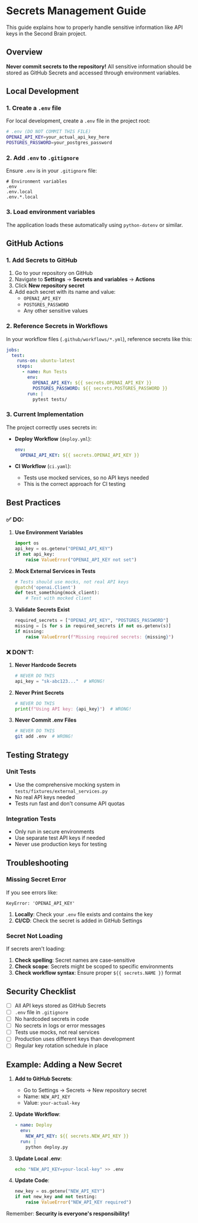 # Secrets Management Guide

This guide explains how to properly handle sensitive information like API keys in the Second Brain project.

## Overview

**Never commit secrets to the repository!** All sensitive information should be stored as GitHub Secrets and accessed through environment variables.

## Local Development

### 1. Create a `.env` file

For local development, create a `.env` file in the project root:

```bash
# .env (DO NOT COMMIT THIS FILE)
OPENAI_API_KEY=your_actual_api_key_here
POSTGRES_PASSWORD=your_postgres_password
```

### 2. Add `.env` to `.gitignore`

Ensure `.env` is in your `.gitignore` file:

```gitignore
# Environment variables
.env
.env.local
.env.*.local
```

### 3. Load environment variables

The application loads these automatically using `python-dotenv` or similar.

## GitHub Actions

### 1. Add Secrets to GitHub

1. Go to your repository on GitHub
2. Navigate to **Settings** → **Secrets and variables** → **Actions**
3. Click **New repository secret**
4. Add each secret with its name and value:
   - `OPENAI_API_KEY`
   - `POSTGRES_PASSWORD`
   - Any other sensitive values

### 2. Reference Secrets in Workflows

In your workflow files (`.github/workflows/*.yml`), reference secrets like this:

```yaml
jobs:
  test:
    runs-on: ubuntu-latest
    steps:
      - name: Run Tests
        env:
          OPENAI_API_KEY: ${{ secrets.OPENAI_API_KEY }}
          POSTGRES_PASSWORD: ${{ secrets.POSTGRES_PASSWORD }}
        run: |
          pytest tests/
```

### 3. Current Implementation

The project correctly uses secrets in:

- **Deploy Workflow** (`deploy.yml`):
  ```yaml
  env:
    OPENAI_API_KEY: ${{ secrets.OPENAI_API_KEY }}
  ```

- **CI Workflow** (`ci.yaml`):
  - Tests use mocked services, so no API keys needed
  - This is the correct approach for CI testing

## Best Practices

### ✅ DO:

1. **Use Environment Variables**
   ```python
   import os
   api_key = os.getenv("OPENAI_API_KEY")
   if not api_key:
       raise ValueError("OPENAI_API_KEY not set")
   ```

2. **Mock External Services in Tests**
   ```python
   # Tests should use mocks, not real API keys
   @patch('openai.Client')
   def test_something(mock_client):
       # Test with mocked client
   ```

3. **Validate Secrets Exist**
   ```python
   required_secrets = ["OPENAI_API_KEY", "POSTGRES_PASSWORD"]
   missing = [s for s in required_secrets if not os.getenv(s)]
   if missing:
       raise ValueError(f"Missing required secrets: {missing}")
   ```

### ❌ DON'T:

1. **Never Hardcode Secrets**
   ```python
   # NEVER DO THIS
   api_key = "sk-abc123..."  # WRONG!
   ```

2. **Never Print Secrets**
   ```python
   # NEVER DO THIS
   print(f"Using API key: {api_key}")  # WRONG!
   ```

3. **Never Commit .env Files**
   ```bash
   # NEVER DO THIS
   git add .env  # WRONG!
   ```

## Testing Strategy

### Unit Tests
- Use the comprehensive mocking system in `tests/fixtures/external_services.py`
- No real API keys needed
- Tests run fast and don't consume API quotas

### Integration Tests
- Only run in secure environments
- Use separate test API keys if needed
- Never use production keys for testing

## Troubleshooting

### Missing Secret Error
If you see errors like:
```
KeyError: 'OPENAI_API_KEY'
```

1. **Locally**: Check your `.env` file exists and contains the key
2. **CI/CD**: Check the secret is added in GitHub Settings

### Secret Not Loading
If secrets aren't loading:

1. **Check spelling**: Secret names are case-sensitive
2. **Check scope**: Secrets might be scoped to specific environments
3. **Check workflow syntax**: Ensure proper `${{ secrets.NAME }}` format

## Security Checklist

- [ ] All API keys stored as GitHub Secrets
- [ ] `.env` file in `.gitignore`
- [ ] No hardcoded secrets in code
- [ ] No secrets in logs or error messages
- [ ] Tests use mocks, not real services
- [ ] Production uses different keys than development
- [ ] Regular key rotation schedule in place

## Example: Adding a New Secret

1. **Add to GitHub Secrets**:
   - Go to Settings → Secrets → New repository secret
   - Name: `NEW_API_KEY`
   - Value: `your-actual-key`

2. **Update Workflow**:
   ```yaml
   - name: Deploy
     env:
       NEW_API_KEY: ${{ secrets.NEW_API_KEY }}
     run: |
       python deploy.py
   ```

3. **Update Local .env**:
   ```bash
   echo "NEW_API_KEY=your-local-key" >> .env
   ```

4. **Update Code**:
   ```python
   new_key = os.getenv("NEW_API_KEY")
   if not new_key and not testing:
       raise ValueError("NEW_API_KEY required")
   ```

Remember: **Security is everyone's responsibility!** 